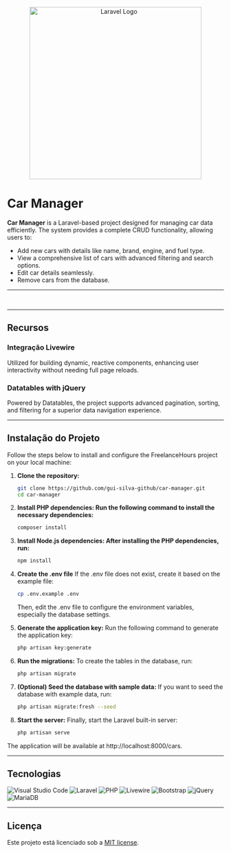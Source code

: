 <p align="center"><a href="https://laravel.com" target="_blank"><img src="https://raw.githubusercontent.com/laravel/art/master/logo-lockup/5%20SVG/2%20CMYK/1%20Full%20Color/laravel-logolockup-cmyk-red.svg" width="400" alt="Laravel Logo"></a></p>

# Car Manager

**Car Manager** is a Laravel-based project designed for managing car data efficiently. The system provides a complete CRUD functionality, allowing users to:

- Add new cars with details like name, brand, engine, and fuel type.
- View a comprehensive list of cars with advanced filtering and search options.
- Edit car details seamlessly.
- Remove cars from the database.

<hr>

<img src="">

<img src="">

<hr>

## Recursos

### Integração Livewire

Utilized for building dynamic, reactive components, enhancing user interactivity without needing full page reloads.

### Datatables with jQuery

Powered by Datatables, the project supports advanced pagination, sorting, and filtering for a superior data navigation experience.

<hr>

## Instalação do Projeto

Follow the steps below to install and configure the FreelanceHours project on your local machine:

1. **Clone the repository:**
   ```bash
   git clone https://github.com/gui-silva-github/car-manager.git
   cd car-manager
   ```

2. **Install PHP dependencies: Run the following command to install the necessary dependencies:**
   ```bash
   composer install
   ```

3. **Install Node.js dependencies: After installing the PHP dependencies, run:**
   ```bash
   npm install
   ```

4. **Create the .env file**
   If the .env file does not exist, create it based on the example file:
   ```bash
   cp .env.example .env
   ```
   Then, edit the .env file to configure the environment variables, especially the database settings.

5. **Generate the application key:**
   Run the following command to generate the application key:
   ```bash
   php artisan key:generate
   ```

6. **Run the migrations:**
   To create the tables in the database, run:
   ```bash
   php artisan migrate
   ```

7. **(Optional) Seed the database with sample data:**
   If you want to seed the database with example data, run:
   ```bash
   php artisan migrate:fresh --seed
   ```

8. **Start the server:**
    Finally, start the Laravel built-in server:
    ```bash
    php artisan serve
    ```
The application will be available at http://localhost:8000/cars.

<hr>

## Tecnologias

![Visual Studio Code](https://img.shields.io/badge/Visual%20Studio%20Code-0078d7.svg?style=for-the-badge&logo=visual-studio-code&logoColor=white)
![Laravel](https://img.shields.io/badge/laravel-%23FF2D20.svg?style=for-the-badge&logo=laravel&logoColor=white)
![PHP](https://img.shields.io/badge/php-%23777BB4.svg?style=for-the-badge&logo=php&logoColor=white)
![Livewire](https://img.shields.io/badge/livewire-%234e56a6.svg?style=for-the-badge&logo=livewire&logoColor=white)
![Bootstrap](https://img.shields.io/badge/bootstrap-%238511FA.svg?style=for-the-badge&logo=bootstrap&logoColor=white)
![jQuery](https://img.shields.io/badge/jquery-%230769AD.svg?style=for-the-badge&logo=jquery&logoColor=white)
![MariaDB](https://img.shields.io/badge/MariaDB-003545?style=for-the-badge&logo=mariadb&logoColor=white)

<hr>

## Licença

Este projeto está licenciado sob a [MIT license](https://opensource.org/licenses/MIT).
